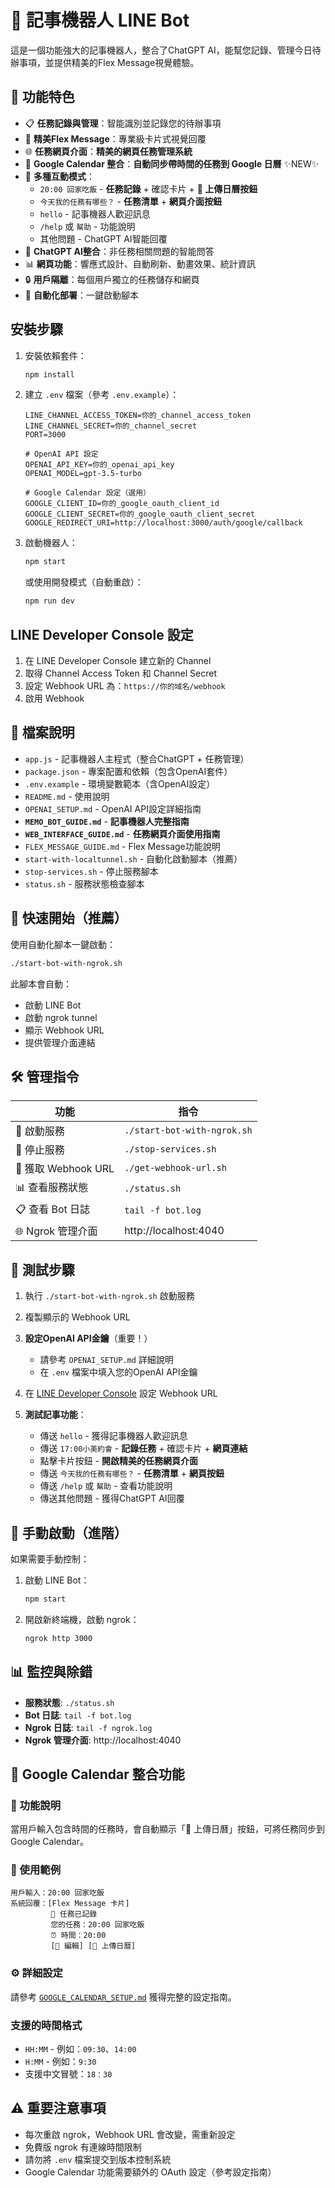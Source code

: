 # 📝 記事機器人 LINE Bot

這是一個功能強大的記事機器人，整合了ChatGPT AI，能幫您記錄、管理今日待辦事項，並提供精美的Flex Message視覺體驗。

## 🌟 功能特色

- 📋 **任務記錄與管理**：智能識別並記錄您的待辦事項
- 📱 **精美Flex Message**：專業級卡片式視覺回覆
- 🌐 **任務網頁介面**：**精美的網頁任務管理系統**
- 📅 **Google Calendar 整合**：**自動同步帶時間的任務到 Google 日曆** ✨NEW✨
- 🔧 **多種互動模式**：
  - `20:00 回家吃飯` - **任務記錄** + 確認卡片 + **📅 上傳日曆按鈕**
  - `今天我的任務有哪些？` - **任務清單** + **網頁介面按鈕**
  - `hello` - 記事機器人歡迎訊息
  - `/help` 或 `幫助` - 功能說明
  - 其他問題 - ChatGPT AI智能回覆
- 🧠 **ChatGPT AI整合**：非任務相關問題的智能問答
- 📊 **網頁功能**：響應式設計、自動刷新、動畫效果、統計資訊
- 🔒 **用戶隔離**：每個用戶獨立的任務儲存和網頁
- 🚀 **自動化部署**：一鍵啟動腳本

## 安裝步驟

1. 安裝依賴套件：
   ```bash
   npm install
   ```

2. 建立 `.env` 檔案（參考 `.env.example`）：
   ```env
   LINE_CHANNEL_ACCESS_TOKEN=你的_channel_access_token
   LINE_CHANNEL_SECRET=你的_channel_secret
   PORT=3000
   
   # OpenAI API 設定
   OPENAI_API_KEY=你的_openai_api_key
   OPENAI_MODEL=gpt-3.5-turbo
   
   # Google Calendar 設定（選用）
   GOOGLE_CLIENT_ID=你的_google_oauth_client_id
   GOOGLE_CLIENT_SECRET=你的_google_oauth_client_secret
   GOOGLE_REDIRECT_URI=http://localhost:3000/auth/google/callback
   ```

3. 啟動機器人：
   ```bash
   npm start
   ```

   或使用開發模式（自動重啟）：
   ```bash
   npm run dev
   ```

## LINE Developer Console 設定

1. 在 LINE Developer Console 建立新的 Channel
2. 取得 Channel Access Token 和 Channel Secret
3. 設定 Webhook URL 為：`https://你的域名/webhook`
4. 啟用 Webhook

## 📁 檔案說明

- `app.js` - 記事機器人主程式（整合ChatGPT + 任務管理）
- `package.json` - 專案配置和依賴（包含OpenAI套件）
- `.env.example` - 環境變數範本（含OpenAI設定）
- `README.md` - 使用說明
- `OPENAI_SETUP.md` - OpenAI API設定詳細指南
- **`MEMO_BOT_GUIDE.md`** - **記事機器人完整指南**
- **`WEB_INTERFACE_GUIDE.md`** - **任務網頁介面使用指南**
- `FLEX_MESSAGE_GUIDE.md` - Flex Message功能說明
- `start-with-localtunnel.sh` - 自動化啟動腳本（推薦）
- `stop-services.sh` - 停止服務腳本
- `status.sh` - 服務狀態檢查腳本

## 🚀 快速開始（推薦）

使用自動化腳本一鍵啟動：

```bash
./start-bot-with-ngrok.sh
```

此腳本會自動：
- 啟動 LINE Bot
- 啟動 ngrok tunnel
- 顯示 Webhook URL
- 提供管理介面連結

## 🛠️ 管理指令

| 功能 | 指令 |
|------|------|
| 🚀 啟動服務 | `./start-bot-with-ngrok.sh` |
| 🛑 停止服務 | `./stop-services.sh` |
| 🔗 獲取 Webhook URL | `./get-webhook-url.sh` |
| 📊 查看服務狀態 | `./status.sh` |
| 📋 查看 Bot 日誌 | `tail -f bot.log` |
| 🌐 Ngrok 管理介面 | http://localhost:4040 |

## 📱 測試步驟

1. 執行 `./start-bot-with-ngrok.sh` 啟動服務
2. 複製顯示的 Webhook URL
3. **設定OpenAI API金鑰**（重要！）
   - 請參考 `OPENAI_SETUP.md` 詳細說明
   - 在 `.env` 檔案中填入您的OpenAI API金鑰

4. 在 [LINE Developer Console](https://developers.line.biz/console/) 設定 Webhook URL

5. **測試記事功能**：
   - 傳送 `hello` - 獲得記事機器人歡迎訊息
   - 傳送 `17:00小美約會` - **記錄任務** + 確認卡片 + **網頁連結**
   - 點擊卡片按鈕 - **開啟精美的任務網頁介面**
   - 傳送 `今天我的任務有哪些？` - **任務清單** + **網頁按鈕**
   - 傳送 `/help` 或 `幫助` - 查看功能說明  
   - 傳送其他問題 - 獲得ChatGPT AI回覆

## 🔧 手動啟動（進階）

如果需要手動控制：

1. 啟動 LINE Bot：
   ```bash
   npm start
   ```

2. 開啟新終端機，啟動 ngrok：
   ```bash
   ngrok http 3000
   ```

## 📊 監控與除錯

- **服務狀態**: `./status.sh`
- **Bot 日誌**: `tail -f bot.log`
- **Ngrok 日誌**: `tail -f ngrok.log`
- **Ngrok 管理介面**: http://localhost:4040

## 📅 Google Calendar 整合功能

### 🎯 功能說明
當用戶輸入包含時間的任務時，會自動顯示「📅 上傳日曆」按鈕，可將任務同步到 Google Calendar。

### 📝 使用範例
```
用戶輸入：20:00 回家吃飯
系統回覆：[Flex Message 卡片]
         📝 任務已記錄
         您的任務：20:00 回家吃飯
         ⏰ 時間：20:00
         [📝 編輯] [📅 上傳日曆]
```

### ⚙️ 詳細設定
請參考 [`GOOGLE_CALENDAR_SETUP.md`](./GOOGLE_CALENDAR_SETUP.md) 獲得完整的設定指南。

### 支援的時間格式
- `HH:MM` - 例如：`09:30`、`14:00`
- `H:MM` - 例如：`9:30`
- 支援中文冒號：`18：30`

## ⚠️ 重要注意事項

- 每次重啟 ngrok，Webhook URL 會改變，需重新設定
- 免費版 ngrok 有連線時間限制
- 請勿將 `.env` 檔案提交到版本控制系統
- Google Calendar 功能需要額外的 OAuth 設定（參考設定指南）